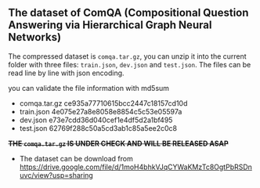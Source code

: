 ## The dataset of ComQA (Compositional Question Answering via Hierarchical Graph Neural Networks)

The compressed dataset is `comqa.tar.gz`, you can unzip it into the current folder with three files:
`train.json`, `dev.json` and  `test.json`. The files can be read line by line with json encoding.

you can validate the file information with md5sum

* comqa.tar.gz ce935a77710615bcc2447c18157cd10d
* train.json 4e075e27a8e8058e8854c5c53e05597a
* dev.json e73e7cdd36d040cef1e4df5d2a1bf495
* test.json 62769f288c50a5cd3ab1c85a5ee2c0c8

~~**THE `comqa.tar.gz` IS UNDER CHECK AND WILL BE RELEASED ASAP**~~

* The dataset can be download from https://drive.google.com/file/d/1moH4bhkVJqCYWaKMzTc8OgtPbRSDnuvc/view?usp=sharing
